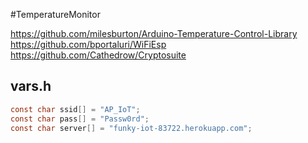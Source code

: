 #TemperatureMonitor

https://github.com/milesburton/Arduino-Temperature-Control-Library
https://github.com/bportaluri/WiFiEsp
https://github.com/Cathedrow/Cryptosuite

## vars.h
```C
const char ssid[] = "AP_IoT";
const char pass[] = "Passw0rd";
const char server[] = "funky-iot-83722.herokuapp.com";
```